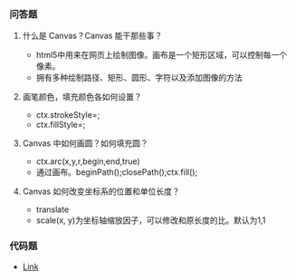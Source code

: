 ### 问答题
1. 什么是 Canvas？Canvas 能干那些事？
    * html5中用来在网页上绘制图像。画布是一个矩形区域，可以控制每一个像素。
    * 拥有多种绘制路径、矩形、圆形、字符以及添加图像的方法

1. 画笔颜色，填充颜色各如何设置？
    * ctx.strokeStyle=;
    * ctx.fillStyle=;

1. Canvas 中如何画圆？如何填充圆？
    * ctx.arc(x,y,r,begin,end,true)
    * 通过画布。beginPath();closePath();ctx.fill();

1. Canvas 如何改变坐标系的位置和单位长度？
    * translate
    * scale(x, y)为坐标轴缩放因子，可以修改和原长度的比。默认为1,1

### 代码题
* [Link](https://github.com/a735315482/mfs-homework/blob/master/31-40/36.html)